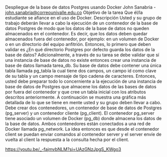 Despliegue de la base de datos Postgres usando Docker
John Sanabria - john.sanabria@correounivalle.edu.co
Objetivo de la tarea
Que él/la estudiante se afiance en el uso de Docker.
Descripción
Usted y su grupo de trabajo deberán llevar a cabo la ejecución de un contenedor de la base de datos Postgres de modo que los datos de la base de datos no queden almacenados en el contenedor. Es decir, que los datos deben quedar almacenados fuera del contenedor, por ejemplo: en un volumen de Docker o en un directorio del equipo anfitrión. Entonces, lo primero que deben validar es ¿En qué directorio Postgres por defecto guarda los datos de la base de datos? 
Adicionalmente, a través de su tarea se debe validar que sí una instancia de base de datos no existe entonces crear  una instancia de base de datos llamada tarea_db. Su base de datos debe contener una única tabla llamada pg_tabla la cual tiene dos campos, un campo id como clave de su tabla y un campo mensaje de tipo cadena de caracteres. Entonces, usted debe preparar todo lo concerniente a la ejecución de una instancia de base de datos de Postgres que almacene los datos de las bases de datos por fuera del contenedor y que cree un tabla inicial con los atributos descritos anteriormente.
A continuación se muestra una gráfica más detallada de lo que se tiene en mente usted y su grupo deben llevar a cabo. Debe crear dos contenedores, un contenedor de base de datos de Postgres (pg_server) y un contenedor cliente (pg_client). El contenedor pg_server tiene asociado un volumen de Docker (pg_db) donde almacena los datos de la base de datos. Ambos contenedores están conectados a una red de Docker llamada pg_network. La idea entonces es que desde el contenedor client se puedan enviar comandos al contenedor server y el server envíe de vuelta al client la respuesta a la consulta hecha por el client. 

https://youtu.be/_-fajmvbNLM?si=UAzGNzJpgS_KWgo3
